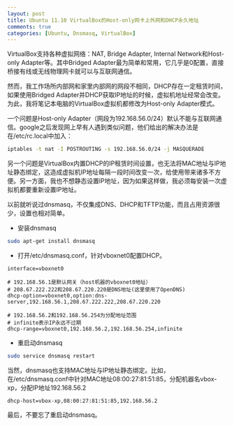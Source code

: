 ```yaml
---
layout: post
title: Ubuntu 11.10 VirtualBox的Host-only网卡上外网和DHCP永久地址
comments: true
categories: [Ubuntu, Dnsmasq, VirtualBox]
---
```


VirtualBox支持各种虚拟网络：NAT, Bridge Adapter, Internal Network和Host-only Adapter等。其中Bridged Adapter最为简单和常用，它几乎是0配置，直接桥接有线或无线物理网卡就可以与互联网通信。

然而，我工作场所内部网和家里内部网的网段不相同，DHCP存在一定租赁时间，如果使用Bridged Adapter并DHCP获取IP地址的时候，虚拟机地址经常会改变。为此，我将笔记本电脑的VirtualBox虚拟机都修改为Host-only Adapter模式。


一个问题是Host-only Adapter（网段为192.168.56.0/24）默认不能与互联网通信。google之后发现网上早有人遇到类似问题，他们给出的解决办法是在/etc/rc.local中加入：

```sh
iptables -t nat -I POSTROUTING -s 192.168.56.0/24 -j MASQUERADE
```

另一个问题是VirtualBox内置DHCP的IP租赁时间设置，也无法将MAC地址与IP地址静态绑定，这造成虚拟机IP地址每隔一段时间改变一次，给使用带来诸多不方便。另一方面，我也不想静态设置IP地址，因为如果这样做，我必须每安装一次虚拟机都要重新设置IP地址。

以前就听说过dnsmasq，不仅集成DNS、DHCP和TFTP功能，而且占用资源很少，设置也相对简单。

* 安装dnsmasq

```sh
sudo apt-get install dnsmasq
```

* 打开/etc/dnsmasq.conf，针对vboxnet0配置DHCP。

```plain
interface=vboxnet0

# 192.168.56.1是默认网关（host机器的vboxnet0地址）
# 208.67.222.222和208.67.220.220是DNS地址(这里使用了OpenDNS)
dhcp-option=vboxnet0,option:dns-server,192.168.56.1,208.67.222.222,208.67.220.220

# 192.168.56.2和192.168.56.254为分配地址范围
# infinite表示IP永远不过期
dhcp-range=vboxnet0,192.168.56.2,192.168.56.254,infinite
```

* 重启动dnsmasq

```sh
sudo service dnsmasq restart
```

当然，dnsmasq也支持MAC地址与IP地址静态绑定。比如，在/etc/dnsmasq.conf中针对MAC地址08:00:27:81:51:85，分配机器名vbox-xp，分配IP地址192.168.56.2

```plain
dhcp-host=vbox-xp,08:00:27:81:51:85,192.168.56.2
```

最后，不要忘了重启动dnsmasq。
